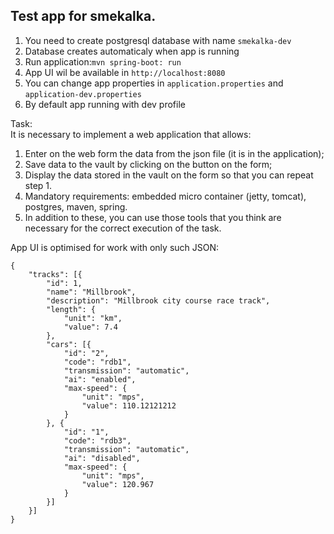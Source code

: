 <h2>Test app for smekalka.</h2>  
  
1. You need to create postgresql database with name `smekalka-dev`  
2. Database creates automaticaly when app is running  
3. Run application:`mvn spring-boot: run`  
4. App UI wil be available in `http://localhost:8080`   
5. You can change app properties in `application.properties` and `application-dev.properties`  
6. By default app running with dev profile  
  
  
Task:  
It is necessary to implement a web application that allows:    
1. Enter on the web form the data from the json file (it is in the application);  
2. Save data to the vault by clicking on the button on the form;  
3. Display the data stored in the vault on the form so that you can repeat step 1.  
4. Mandatory requirements: embedded micro container (jetty, tomcat), postgres, maven, spring.  
5. In addition to these, you can use those tools that you think are necessary for the correct execution of the task.  
  
App UI is optimised for work with only such JSON:
  
```  
{
	"tracks": [{
		"id": 1,
		"name": "Millbrook",
		"description": "Millbrook city course race track",
		"length": {
			"unit": "km",
			"value": 7.4
		},
		"cars": [{
			"id": "2",
			"code": "rdb1",
			"transmission": "automatic",
			"ai": "enabled",
			"max-speed": {
				"unit": "mps",
				"value": 110.12121212
			}
		}, {
			"id": "1",
			"code": "rdb3",
			"transmission": "automatic",
			"ai": "disabled",
			"max-speed": {
				"unit": "mps",
				"value": 120.967
			}
		}]
	}]
}
```